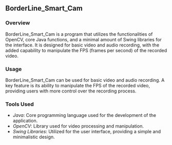 ## BorderLine_Smart_Cam

### Overview
BorderLine_Smart_Cam is a program that utilizes the functionalities of OpenCV, core Java functions, and a minimal amount of Swing libraries for the interface. It is designed for basic video and audio recording, with the added capability to manipulate the FPS (frames per second) of the recorded video.

### Usage
BorderLine_Smart_Cam can be used for basic video and audio recording. A key feature is its ability to manipulate the FPS of the recorded video, providing users with more control over the recording process.

### Tools Used
- *Java*: Core programming language used for the development of the application.
- *OpenCV*: Library used for video processing and manipulation.
- *Swing Libraries*: Utilized for the user interface, providing a simple and minimalistic design.
